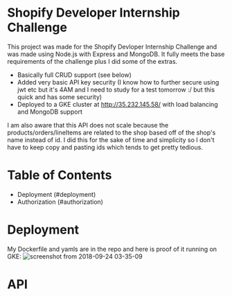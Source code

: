 # Shopify Developer Internship Challenge

This project was made for the Shopify Devloper Internship Challenge and was made using Node.js with Express and MongoDB. It fully meets the base requirements of the challenge plus I did some of the extras.
- Basically full CRUD support (see below)
- Added very basic API key security (I know how to further secure using jwt etc but it's 4AM and I need to study for a test tomorrow :/ but this quick and has some security)
- Deployed to a GKE cluster at http://35.232.145.58/ with load balancing and MongoDB support

I am also aware that this API does not scale because the products/orders/lineItems are related to the shop based off of the shop's name instead of id. I did this for the sake of time and simplicity so I don't have to keep copy and pasting ids which tends to get pretty tedious.

# Table of Contents
- Deployment (#deployment)
- Authorization (#authorization)

# Deployment
My Dockerfile and yamls are in the repo and here is proof of it running on GKE:
![screenshot from 2018-09-24 03-35-09](https://user-images.githubusercontent.com/29645585/45942033-ced3c580-bfae-11e8-9e0c-2b3fbde9e64a.png)


# API
